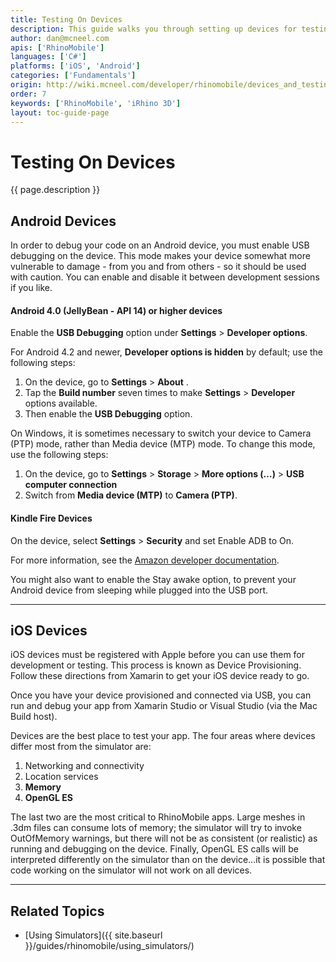 ```yaml
---
title: Testing On Devices
description: This guide walks you through setting up devices for testing mobile applications.
author: dan@mcneel.com
apis: ['RhinoMobile']
languages: ['C#']
platforms: ['iOS', 'Android']
categories: ['Fundamentals']
origin: http://wiki.mcneel.com/developer/rhinomobile/devices_and_testing
order: 7
keywords: ['RhinoMobile', 'iRhino 3D']
layout: toc-guide-page
---
```


# Testing On Devices

{{ page.description }}

## Android Devices

In order to debug your code on an Android device, you must enable USB debugging on the device. This mode makes your device somewhat more vulnerable to damage - from you and from others - so it should be used with caution. You can enable and disable it between development sessions if you like.

#### Android 4.0 (JellyBean - API 14) or higher devices

Enable the **USB Debugging** option under **Settings** > **Developer options**.

For Android 4.2 and newer, **Developer options is hidden** by default; use the following steps:

1. On the device, go to **Settings** > **About** <device>.
1. Tap the **Build number** seven times to make **Settings** > **Developer** options available.
1. Then enable the **USB Debugging** option.

On Windows, it is sometimes necessary to switch your device to Camera (PTP) mode, rather than Media device (MTP) mode. To change this mode, use the following steps:

1. On the device, go to **Settings** > **Storage** > **More options (…)** > **USB computer connection**
1. Switch from **Media device (MTP)** to **Camera (PTP)**.

#### Kindle Fire Devices

On the device, select **Settings** > **Security** and set Enable ADB to On.

For more information, see the [Amazon developer documentation](https://developer.amazon.com/sdk/fire/connect-adb.html#Connecting).

You might also want to enable the Stay awake option, to prevent your Android device from sleeping while plugged into the USB port.

---

## iOS Devices

iOS devices must be registered with Apple before you can use them for development or testing. This process is known as Device Provisioning. Follow these directions from Xamarin to get your iOS device ready to go.

Once you have your device provisioned and connected via USB, you can run and debug your app from Xamarin Studio or Visual Studio (via the Mac Build host).

Devices are the best place to test your app. The four areas where devices differ most from the simulator are:

1. Networking and connectivity
1. Location services
1. **Memory**
1. **OpenGL ES**

The last two are the most critical to RhinoMobile apps. Large meshes in .3dm files can consume lots of memory; the simulator will try to invoke OutOfMemory warnings, but there will not be as consistent (or realistic) as running and debugging on the device. Finally, OpenGL ES calls will be interpreted differently on the simulator than on the device…it is possible that code working on the simulator will not work on all devices.

---

## Related Topics

- [Using Simulators]({{ site.baseurl }}/guides/rhinomobile/using_simulators/)
